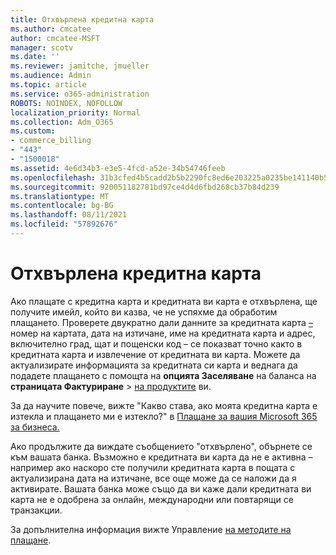 ```yaml
---
title: Отхвърлена кредитна карта
ms.author: cmcatee
author: cmcatee-MSFT
manager: scotv
ms.date: ''
ms.reviewer: jamitche, jmueller
ms.audience: Admin
ms.topic: article
ms.service: o365-administration
ROBOTS: NOINDEX, NOFOLLOW
localization_priority: Normal
ms.collection: Adm_O365
ms.custom:
- commerce_billing
- "443"
- "1500018"
ms.assetid: 4e6d34b3-e3e5-4fcd-a52e-34b54746feeb
ms.openlocfilehash: 31b3cfed4b5cadd2b5b2290fc8ed6e203225a0235be141140b5ecbd01efc2f98
ms.sourcegitcommit: 920051182781bd97ce4d4d6fbd268cb37b84d239
ms.translationtype: MT
ms.contentlocale: bg-BG
ms.lasthandoff: 08/11/2021
ms.locfileid: "57892676"
---
```

# <a name="declined-credit-card"></a>Отхвърлена кредитна карта

Ако плащате с кредитна карта и кредитната ви карта е отхвърлена, ще получите имейл, който ви казва, че не успяхме да обработим плащането. Проверете двукратно дали данните за кредитната карта [–](https://go.microsoft.com/fwlink/p/?linkid=842054) номер на картата, дата на изтичане, име на кредитната карта и адрес, включително град, щат и пощенски код – се показват точно както в кредитната карта и извлечение от кредитната ви карта. Можете да актуализирате информацията за кредитната си карта и веднага да подадете плащането с помощта на **опцията Заселяване** на баланса на **страницата Фактуриране**  >  [на продуктите](https://go.microsoft.com/fwlink/p/?linkid=842054) ви.

За да научите повече, вижте "Какво става, ако моята кредитна карта е изтекла и плащането ми е изтекло?" в [Плащане за вашия Microsoft 365 за бизнеса.](https://docs.microsoft.com/microsoft-365/commerce/billing-and-payments/pay-for-your-subscription#what-if-my-credit-card-was-declined-and-my-payment-is-past-due)
  
Ако продължите да виждате съобщението "отхвърлено", обърнете се към вашата банка. Възможно е кредитната ви карта да не е активна – например ако наскоро сте получили кредитната карта в пощата с актуализирана дата на изтичане, все още може да се наложи да я активирате. Вашата банка може също да ви каже дали кредитната ви карта не е одобрена за онлайн, международни или повтарящи се транзакции.
  
За допълнителна информация вижте Управление [на методите на плащане](https://docs.microsoft.com/microsoft-365/commerce/billing-and-payments/manage-payment-methods).
